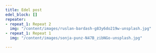 ```yaml
---
title: Edel post
edel_block: []
repeater:
- repeat_1: Repeat 2
  img: "/content/images/ruslan-bardash-g83y6do219w-unsplash.jpg"
- repeat_1: Repeat 1
  img: "/content/images/sonja-punz-N47B_zibNGo-unsplash.jpg"

---
```

